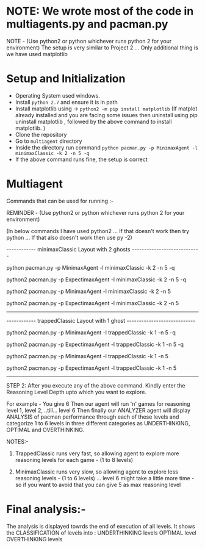 # NOTE: We wrote most of the code in multiagents.py and pacman.py

NOTE - (Use python2 or python whichever runs python 2 for your environment)
The setup is very similar to Project 2 ... Only additional thing is we have used matplotlib


# Setup and Initialization
* Operating System used windows.
* Install `python 2.7` and ensure it is in path
* Install matplotlib using -> 
  `python2 -m pip install matplotlib` 
  (If matplot already installed and you are facing some issues then uninstall using pip uninstall matplotlib , followed by the above        command to install matplotlib. )
* Clone the repository
* Go to `multiagent` directory
* Inside the directory run command `python pacman.py -p MinimaxAgent -l minimaxClassic -k 2 -n 5 -q`  
* If the above command runs fine, the setup is correct

# Multiagent

Commands that can be used for running :-

REMINDER - (Use python2 or python whichever runs python 2 for your environment)

(In below commands I have used python2 ... If that doesn't work then try python ... If that also doesn't work then use py -2)


------------   minimaxClassic Layout with 2 ghosts ----------------------------

python pacman.py -p MinimaxAgent -l minimaxClassic -k 2 -n 5 -q

python2 pacman.py -p ExpectimaxAgent -l minimaxClassic -k 2 -n 5 -q

python2 pacman.py -p MinimaxAgent -l minimaxClassic -k 2 -n 5

python2 pacman.py -p ExpectimaxAgent -l minimaxClassic -k 2 -n 5


---------------------------------------------------------------------------------

------------   trappedClassic Layout with 1 ghost ----------------------------

python2 pacman.py -p MinimaxAgent -l trappedClassic -k 1 -n 5 -q
 
python2 pacman.py -p ExpectimaxAgent -l trappedClassic -k 1 -n 5 -q

python2 pacman.py -p MinimaxAgent -l trappedClassic -k 1 -n 5
 
python2 pacman.py -p ExpectimaxAgent -l trappedClassic -k 1 -n 5

-------------------------------------------------------------------------------

STEP 2:
After you execute any of the above command.
Kindly enter the Reasoning Level Depth upto which you want to explore. 

For example - You give 6
Then our agent will run 'n' games for reasoning level 1, level 2, ..till... level 6
Then finally our ANALYZER agent will display ANALYSIS of pacman performance through each of these levels and categorize 1 to 6 levels in three different categories as UNDERTHINKING, OPTIMAL and OVERTHINKING.


NOTES:-

1) TrappedClassic runs very fast, so allowing agent to explore more reasoning levels for each game - (1 to 8 levels)

2) MinimaxClassic runs very slow, so allowing agent to explore less reasoning levels - (1 to 6 levels) ... level 6 might take a little more time - so if you want to avoid that you can give 5 as max reasoning level

# Final analysis:-

The analysis is displayed towrds the end of execution of all levels. 
It shows the CLASSIFICATION of levels into :
UNDERTHINKING levels
OPTIMAL level
OVERTHINKING levels


